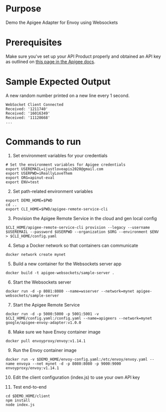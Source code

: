 # Purpose 

Demo the Apigee Adapter for Envoy using Websockets

# Prerequisites

Make sure you've set up your API Product properly and obtained an API key as outlined on [this page in the Apigee docs](https://docs.apigee.com/api-platform/envoy-adapter/v1.0-beta.4/operation#how-to-obtain-an-api-key).


# Sample Expected Output
A new random number printed on a new line every 1 second.
```
WebSocket Client Connected
Received: '1211740'
Received: '16016349'
Received: '11128668'
...
```
# Commands to run

1. Set environment variables for your credentials

```console
# Set the environment variables for Apigee credentials
export USEREMAIL=ijustloveapis2020@gmail.com
export USERPWD=iReallyLoveThem
export ORG=apinut-eval
export ENV=test
```

2. Set path-related environment variables 

```console
export DEMO_HOME=$PWD
cd ..
export CLI_HOME=$PWD/apigee-remote-service-cli
```

3. Provision the Apigee Remote Service in the cloud and gen local config 
```console
$CLI_HOME/apigee-remote-service-cli provision --legacy --username $USEREMAIL --password $USERPWD --organization $ORG --environment $ENV > $CLI_HOME/config.yaml
```

4. Setup a Docker network so that containers can communicate

```console
docker network create mynet
```

5. Build a new container for the Websockets server app
```console
docker build -t apigee-websockets/sample-server .
```

6. Start the Websockets server
```console
docker run -d -p 8081:8080 --name=wsserver --network=mynet apigee-websockets/sample-server
```

7. Start the Apigee Remote Service
```console
docker run -d -p 5000:5000 -p 5001:5001 -v $CLI_HOME/config.yaml:/config.yaml --name=apigeers --network=mynet google/apigee-envoy-adapter:v1.0.0
```

8. Make sure we have Envoy container image
```console
docker pull envoyproxy/envoy:v1.14.1
```

9. Run the Envoy container image
```console
docker run -v $DEMO_HOME/envoy-config.yaml:/etc/envoy/envoy.yaml --name envoya --net mynet -d -p 8080:8080 -p 9000:9000 envoyproxy/envoy:v1.14.1
```

10. Edit the client configuration (index.js) to use your own API key 

11. Test end-to-end
```console
cd $DEMO_HOME/client
npm install
node index.js 
```
